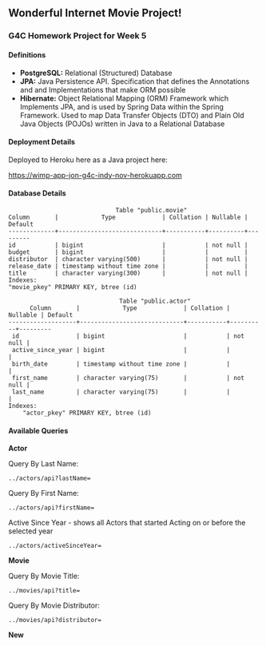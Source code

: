 ## Wonderful Internet Movie Project!

### G4C Homework Project for Week 5

#### Definitions

* **PostgreSQL:** Relational (Structured) Database
* **JPA:** Java Persistence API. Specification that defines the Annotations and and Implementations that make ORM possible
* **Hibernate:** Object Relational Mapping (ORM) Framework which Implements JPA, and is used by Spring Data within the Spring Framework. Used to map Data Transfer Objects (DTO) and Plain Old Java Objects (POJOs) written in Java to a Relational Database

#### Deployment Details

Deployed to Heroku here as a Java project here:

https://wimp-app-jon-g4c-indy-nov-herokuapp.com

#### Database Details

```
                              Table "public.movie"
Column       |            Type             | Collation | Nullable | Default
-------------+-----------------------------+-----------+----------+---------
id           | bigint                      |           | not null |
budget       | bigint                      |           |          |
distributor  | character varying(500)      |           | not null |
release_date | timestamp without time zone |           |          |
title        | character varying(300)      |           | not null |
Indexes:
"movie_pkey" PRIMARY KEY, btree (id)
```


```
                               Table "public.actor"
      Column       |            Type             | Collation | Nullable | Default
-------------------+-----------------------------+-----------+----------+---------
 id                | bigint                      |           | not null |
 active_since_year | bigint                      |           |          |
 birth_date        | timestamp without time zone |           |          |
 first_name        | character varying(75)       |           | not null |
 last_name         | character varying(75)       |           |          |
Indexes:
    "actor_pkey" PRIMARY KEY, btree (id)
```

#### Available Queries

**Actor**

Query By Last Name:
```
../actors/api?lastName=
```

Query By First Name:
```
../actors/api?firstName=
```

Active Since Year - shows all Actors that started Acting on or before the selected year
```
../actors/activeSinceYear=
```

**Movie**

Query By Movie Title:
```
../movies/api?title=
```

Query By Movie Distributor:
```
../movies/api?distributor=
```

**New**
